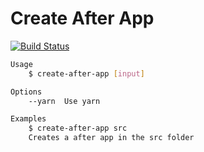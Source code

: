 # Create After App
[![Build Status](https://travis-ci.org/SaraVieira/create-after-app.svg?branch=master)](https://travis-ci.org/SaraVieira/create-after-app)

```bash
Usage
    $ create-after-app [input]

Options
    --yarn  Use yarn

Examples
    $ create-after-app src
    Creates a after app in the src folder
```
